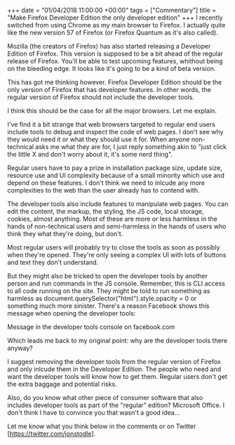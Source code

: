 +++
date = "01/04/2018 11:00:00 +00:00"
tags = ["Commentary"]
title = "Make Firefox Developer Edition the only developer edition"
+++
I recently switched from using Chrome as my main browser to Firefox. I actually
quite like the new version 57 of Firefox (or Firefox Quantum as it's also
called).

Mozilla (the creators of Firefox) has also started releasing a Developer Edition 
 of Firefox. This version is supposed to be a bit ahead of the regular release
of Firefox. You'll be able to test upcoming features, whithout being on the
bleeding edge. It looks like it's going to be a kind of beta version.

This has got me thinking however. Firefox Developer Edition should be the only
version of Firefox that has developer features. In other words, the regular
version of Firefox should not include the developer tools.

I think this should be the case for all the major browsers. Let me explain.

I've find it a bit strange that web browsers targeted to regular end users
include tools to debug and inspect the code of web pages. I don't see why they
would need it or what they should use it for. When anyone non-technical asks me
what they are for, I just reply something akin to "just click the little X and
don't worry about it, it's some nerd thing".

Regular users have to pay a prize in installation package size, update size,
resource use and UI complexity because of a small minority which use and depend
on these features. I don't think we need to inlcude any more complexities to the
web than the user already has to contend with.

The developer tools also include features to manipulate web pages. You can edit
the content, the markup, the styling, the JS code, local storage, cookies,
almost anything. Most of these are more or less harmless in the hands of
non-technical users and semi-harmless in the hands of users who think they what
they're doing, but don't.

Most regular users will probably try to close the tools as soon as possibly when
they're opened. They're only seeing a complex UI with lots of buttons and text
they don't understand.

But they might also be tricked to open the developer tools by another person and
run commands in the JS console. Remember, this is CLI access to all code running
on the site. They might be told to run something as harmless as 
document.querySelector("html").style.opacity = 0  or something much more
sinister. There's a reason Facebook shows this message when opening the
developer tools:

Message in the developer tools console on facebook.com

Which leads me back to my original point: why are the developer tools there
anyway?

I suggest removing the developer tools from the regular version of Firefox and
only inlcude them in the Developer Edition. The people who need and want the
developer tools will know how to get them. Regular users don't get the extra
baggage and potential risks.

Also, do you know what other piece of consumer software that also includes
developer tools as part of the "regular" edition? Microsoft Office. I don't
think I have to convince you that wasn't a good idea...

Let me know what you think below in the comments or on Twitter
[https://twitter.com/jonstodle].
